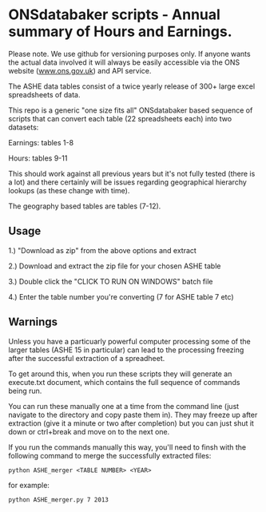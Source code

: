 # ONSdatabaker scripts - Annual summary of Hours and Earnings.

Please note. We use github for versioning purposes only. If anyone wants the actual data involved it will always be easily accessible via the ONS website (www.ons.gov.uk) and API service.

The ASHE data tables consist of a twice yearly release of 300+ large excel spreadsheets of data.

This repo is a generic "one size fits all" ONSdatabaker based sequence of scripts that can convert each table (22 spreadsheets each) into two datasets:

Earnings: tables 1-8

Hours: tables 9-11

This should work against all previous years but it's not fully tested (there is a lot) and there certainly will be issues regarding geographical hierarchy lookups (as these change with time).

The geography based tables are tables (7-12).


## Usage

1.) "Download as zip" from the above options and extract

2.) Download and extract the zip file for your chosen ASHE table 

3.) Double click the "CLICK TO RUN ON WINDOWS" batch file

4.) Enter the table number you're converting (7 for ASHE table 7 etc)


## Warnings

Unless you have a particuarly powerful computer processing some of the larger tables (ASHE 15 in particular) can lead to the processing freezing after the successful extraction of a spreadheet.

To get around this, when you run these scripts they will generate an execute.txt document, which contains the full sequence of commands being run. 

You can run these manually one at a time from the command line (just navigate to the directory and copy paste them in). They may freeze up after extraction (give it a minute or two after completion) but you can just shut it down or ctrl+break and move on to the next one.

If you run the commands manually this way, you'll need to finsh with the following command to merge the successfully extracted files:

```python ASHE_merger <TABLE NUMBER> <YEAR> ```

for example:

```python ASHE_merger.py 7 2013 ```










